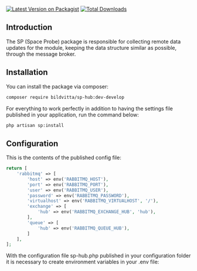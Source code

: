 [![Latest Version on Packagist](https://img.shields.io/packagist/v/bildvitta/sp-hub.svg?style=flat-square)](https://packagist.org/packages/bildvitta/sp-hub)
[![Total Downloads](https://img.shields.io/packagist/dt/bildvitta/sp-hub.svg?style=flat-square)](https://packagist.org/packages/bildvitta/sp-hub)

## Introduction

The SP (Space Probe) package is responsible for collecting remote data updates for the module, keeping the data structure similar as possible, through the message broker.

## Installation

You can install the package via composer:

```bash 
composer require bildvitta/sp-hub:dev-develop
```

For everything to work perfectly in addition to having the settings file published in your application, run the command below:

```bash
php artisan sp:install
```

## Configuration

This is the contents of the published config file:

```php
return [
    'rabbitmq' => [
        'host' => env('RABBITMQ_HOST'),
        'port' => env('RABBITMQ_PORT'),
        'user' => env('RABBITMQ_USER'),
        'password' => env('RABBITMQ_PASSWORD'),
        'virtualhost' => env('RABBITMQ_VIRTUALHOST', '/'),
        'exchange' => [
            'hub' => env('RABBITMQ_EXCHANGE_HUB', 'hub'),
        ],
        'queue' => [
            'hub' => env('RABBITMQ_QUEUE_HUB'),
        ]
    ],
];
```

With the configuration file sp-hub.php published in your configuration folder it is necessary to create environment variables in your .env file: